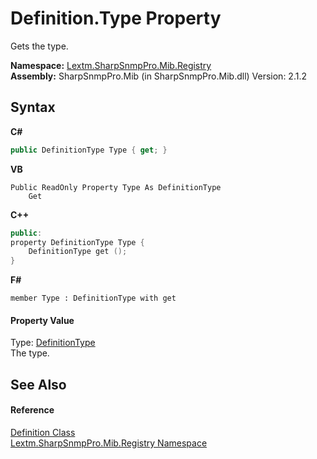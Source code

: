 # Definition.Type Property 
 

Gets the type.

**Namespace:**&nbsp;<a href="N_Lextm_SharpSnmpPro_Mib_Registry">Lextm.SharpSnmpPro.Mib.Registry</a><br />**Assembly:**&nbsp;SharpSnmpPro.Mib (in SharpSnmpPro.Mib.dll) Version: 2.1.2

## Syntax

**C#**<br />
``` C#
public DefinitionType Type { get; }
```

**VB**<br />
``` VB
Public ReadOnly Property Type As DefinitionType
	Get
```

**C++**<br />
``` C++
public:
property DefinitionType Type {
	DefinitionType get ();
}
```

**F#**<br />
``` F#
member Type : DefinitionType with get

```


#### Property Value
Type: <a href="T_Lextm_SharpSnmpPro_Mib_DefinitionType">DefinitionType</a><br />The type.

## See Also


#### Reference
<a href="T_Lextm_SharpSnmpPro_Mib_Registry_Definition">Definition Class</a><br /><a href="N_Lextm_SharpSnmpPro_Mib_Registry">Lextm.SharpSnmpPro.Mib.Registry Namespace</a><br />